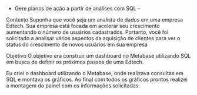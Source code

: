 - Gere planos de ação a partir de análises com SQL -

Contexto
Suponha que você seja um analista de dados em uma empresa Edtech. Sua empresa está focada em acelerar seu crescimento aumentando o número de usuários cadastrados.
Portanto, você foi solicitado a analisar vários aspectos da aquisição de clientes para ver o status do crescimento de novos usuários em sua empresa

Objetivo 
O objetivo era construir um dashboard no Metabase utilizando SQL em busca de definir os
próximos passos de uma Edtech. 

Eu criei o dashboard utilizando o Metabase, onde realizava consultas em SQL e montava os gráficos. Ao final com todos os gráficos prontos realizei a montagem 
do painel com os informações solicitadas. 

